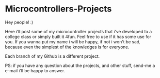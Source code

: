 # Microcontrollers-Projects

Hey people! :)
  
Here i'll post some of my microcontroller projects that i've developed to a college class or simply built it 4fun.
Feel free to use if it has some use for you. If you wanna put my name i will be happy, if not i won't be sad, because even the simplest of the knowledges is for everyone.

Each branch of my Github is a different project.

PS: if you have any question about the projects, and other stuff, send-me a e-mail i'll be happy to answer.
